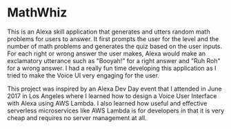 # MathWhiz
This is an Alexa skill application that generates and utters random math problems for users to answer. It first prompts the user for the level and the number of math problems and generates the quiz based on the user inputs. For each right or wrong answer the user makes, Alexa would make an exclamatory utterance such as "Booyah!" for a right answer and "Ruh Roh" for a wrong answer. I had a really fun time developing this application as I tried to make the Voice UI very engaging for the user.

This project was inspired by an Alexa Dev Day event that I attended in June 2017 in Los Angeles where I learned how to design a Voice User Interface with Alexa using AWS Lambda. I also learned how useful and effective serverless microservices like AWS Lambda is for developers in that it is very cheap and requires no server management at all.
